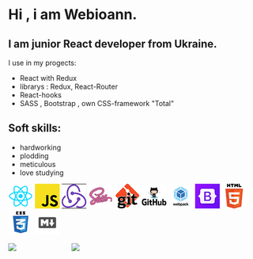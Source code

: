 # Hi , i am Webioann.
## I am junior React developer from Ukraine.<br/>
I use in my progects:
* React with Redux
* librarys :  Redux, React-Router
* React-hooks
* SASS , Bootstrap , own CSS-framework "Total"
## Soft skills:
* hardworking
* plodding
* meticulous
* love studying<br>

![react](/assets/react.jpg)
![js](/assets/js.jpg)
![redux](/assets/redux.jpg)
![sass](/assets/sass.jpg)
![git](/assets/git.jpg)
![github](/assets/github.jpg)
![webpack](/assets/webpack.jpg)
![bootstrap](/assets/bootstrap.jpg)
![html](/assets/html.jpg)
![css](/assets/css.jpg)
![markdown](/assets/markdown.jpg)


<img align="left" width="25.4%" src="https://github-readme-stats.vercel.app/api?username=webioann&show_icons=true&theme=github_dark"/>
<img align="left"  width="25%" src="https://github-readme-stats.vercel.app/api/top-langs/?username=webioann&layout=compact&theme=github_dark"/>
